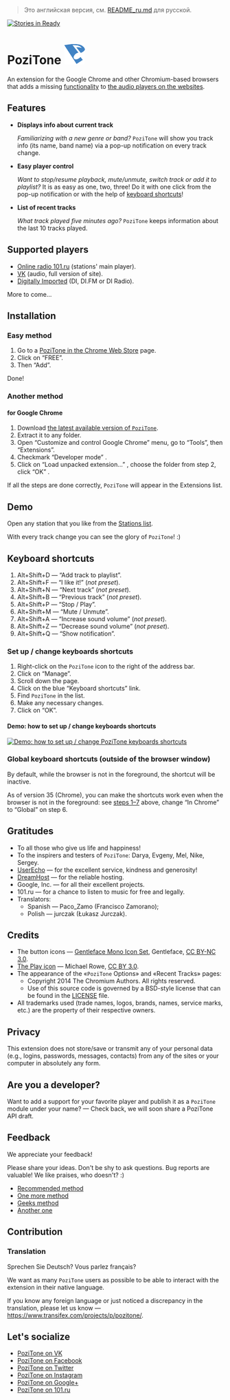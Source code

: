 > Это английская версия, см. [README_ru.md](README_ru.md) для русской.

[![Stories in Ready](https://badge.waffle.io/poziworld/pozitone.png?label=ready&title=Ready)](http://waffle.io/poziworld/pozitone)

PoziTone ![PoziTone](/img/pozitone-icon-48.png)
=======

An extension for the Google Chrome and other Chromium-based browsers that adds a missing [functionality](#features) to [the audio players on the websites](#supported-players).


Features
--------

*	**Displays info about current track**

	_Familiarizing with a new genre or band?_
	`PoziTone` will show you track info (its name, band name) via a pop-up notification on every track change.

*	**Easy player control**

	_Want to stop/resume playback, mute/unmute, switch track or add it to playlist?_
	It is as easy as one, two, three! Do it with one click from the pop-up notification or with the help of [keyboard shortcuts](#keyboard-shortcuts)!

*	**List of recent tracks**

	_What track played five minutes ago?_
	`PoziTone` keeps information about the last 10 tracks played.


Supported players
--------

* [Online radio 101.ru](http://101.ru) (stations' main player).
* [VK](https://vk.com) (audio, full version of site).
* [Digitally Imported](http://www.di.fm) (DI, DI.FM or DI Radio).

More to come...


Installation
--------
### Easy method

1. Go to a [PoziTone in the Chrome Web Store](https://chrome.google.com/webstore/detail/pozitone/bdglbogiolkffcmojmmkipgnpkfipijm/details?hl=en) page.
2. Click on “FREE”.
3. Then “Add”.

Done!


### Another method

#### for Google Chrome

1. Download [the latest available version of `PoziTone`](https://github.com/poziworld/pozitone/archive/develop.zip).
2. Extract it to any folder.
3. Open “Customize and control Google Chrome” menu, go to “Tools”, then “Extensions”.
4. Checkmark “Developer mode” .
5. Click on “Load unpacked extension...” , choose the folder from step 2, click “OK” .

If all the steps are done correctly, `PoziTone` will appear in the Extensions list.


Demo
--------

Open any station that you like from the [Stations list](http://101.ru/?an=port_allchannels).

With every track change you can see the glory of `PoziTone`! :)


Keyboard shortcuts
--------

1. Alt+Shift+D — “Add track to playlist”.
2. Alt+Shift+F — “I like it!” (_not preset_).
3. Alt+Shift+N — “Next track” (_not preset_).
4. Alt+Shift+B — “Previous track” (_not preset_).
5. Alt+Shift+P — “Stop / Play”.
6. Alt+Shift+M — “Mute / Unmute”.
7. Alt+Shift+A — “Increase sound volume” (_not preset_).
8. Alt+Shift+Z — “Decrease sound volume” (_not preset_).
9. Alt+Shift+Q — “Show notification”.

### Set up / change keyboards shortcuts

1. Right-click on the `PoziTone` icon to the right of the address bar.
2. Click on “Manage”.
3. Scroll down the page.
4. Click on the blue “Keyboard shortcuts” link.
5. Find `PoziTone` in the list.
6. Make any necessary changes.
7. Click on “OK”.

#### Demo: how to set up / change keyboards shortcuts

[![Demo: how to set up / change PoziTone keyboards shortcuts](https://cloud.githubusercontent.com/assets/8120840/3534655/a7c7ce58-07ef-11e4-89a5-c7b52e92b943.png)](https://cloud.githubusercontent.com/assets/8120840/3534660/b7bfb960-07ef-11e4-9102-7d1aa1b25496.gif)

### Global keyboard shortcuts (outside of the browser window)

By default, while the browser is not in the foreground, the shortcut will be inactive.

As of version 35 (Chrome), you can make the shortcuts work even when the browser is not in the foreground: see [steps 1–7](#set-up--change-keyboards-shortcuts) above, change “In Chrome” to “Global” on step 6.


Gratitudes
--------

- To all those who give us life and happiness!
- To the inspirers and testers of `PoziTone`: Darya, Evgeny, Mel, Nike, Sergey.
- [UserEcho](https://userecho.com/?pcode=1014487) — for the excellent service, kindness and generosity!
- [DreamHost](http://www.dreamhost.com/r.cgi?623835) — for the reliable hosting.
- Google, Inc. — for all their excellent projects.
- 101.ru — for a chance to listen to music for free and legally.
- Translators:
  - Spanish — Paco_Zamo (Francisco Zamorano);
  - Polish — jurczak (Łukasz Jurczak).


Credits
--------

- The button icons — [Gentleface Mono Icon Set](http://gentleface.com/free_icon_set.html), Gentleface, [CC BY-NC 3.0](http://creativecommons.org/licenses/by-nc/3.0/).
- [The Play icon](http://thenounproject.com/term/play/5206/) — Michael Rowe, [CC BY 3.0](http://creativecommons.org/licenses/by/3.0/us/).
- The appearance of the «`PoziTone` Options» and «Recent Tracks» pages:
  * Copyright 2014 The Chromium Authors. All rights reserved.
  * Use of this source code is governed by a BSD-style license that can be found in the [LICENSE](http://src.chromium.org/viewvc/chrome/trunk/src/LICENSE) file.
- All trademarks used (trade names, logos, brands, names, service marks, etc.) are the property of their respective owners.


Privacy
--------

This extension does not store/save or transmit any of your personal data (e.g., logins, passwords, messages, contacts) from any of the sites or your computer in absolutely any form.


Are you a developer?
--------

Want to add a support for your favorite player and publish it as a `PoziTone` module under your name? — Check back, we will soon share a PoziTone API draft.


Feedback
--------

We appreciate your feedback! 

Please share your ideas. Don't be shy to ask questions. Bug reports are valuable! We like praises, who doesn't? :)

- [Recommended method](http://feedback.pozitone.com/?lang=en)
- [One more method](https://chrome.google.com/webstore/detail/pozitone/bdglbogiolkffcmojmmkipgnpkfipijm/reviews?hl=en)
- [Geeks method](https://github.com/poziworld/pozitone/issues)
- [Another one](mailto:feedback@pozitone.com)


Contribution
--------
### Translation

Sprechen Sie Deutsch? Vous parlez français?

We want as many `PoziTone` users as possible to be able to interact with the extension in their native language.

If you know any foreign language or just noticed a discrepancy in the translation, please let us know — https://www.transifex.com/projects/p/pozitone/.


Let's socialize
--------

- [PoziTone on VK](https://vk.com/PoziTone)
- [PoziTone on Facebook](https://facebook.com/PoziTone)
- [PoziTone on Twitter](https://twitter.com/PoziTone)
- [PoziTone on Instagram](https://instagram.com/PoziTone)
- [PoziTone on Google+](https://google.com/+PoziTone)
- [PoziTone on 101.ru](https://101.ru/?an=User_Info&userId=709962)
